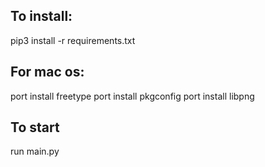 ## To install:

pip3 install -r requirements.txt

## For mac os:

port install freetype
port install pkgconfig
port install libpng


##  To start
run main.py